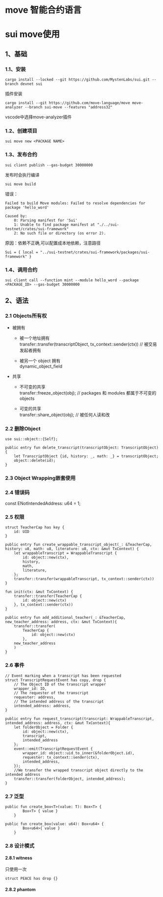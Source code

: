 # move 智能合约语言

# sui move使用
## 1、基础
### 1.1、安装
```shell
cargo install --locked --git https://github.com/MystenLabs/sui.git --branch devnet sui
```

插件安装
```shell
cargo install --git https://github.com/move-language/move move-analyzer --branch sui-move --features "address32"
```
vscode中选择move-analyzer插件


### 1.2、创建项目
```shell
sui move new <PACKAGE NAME>
```


### 1.3、发布合约
```shell
sui client publish --gas-budget 30000000
```

发布时会执行编译
```shell
sui move build
```

错误：
```text
Failed to build Move modules: Failed to resolve dependencies for package 'hello_word'

Caused by:
    0: Parsing manifest for 'Sui'
    1: Unable to find package manifest at "./../sui-testnet/crates/sui-framework"
    2: No such file or directory (os error 2).
``` 
原因：依赖不正确,可以配置成本地依赖，注意路径
```text
Sui = { local = "../sui-testnet/crates/sui-framework/packages/sui-framework" }
```

### 1.4、调用合约
```shell
sui client call --function mint --module hello_word --package <PACKAGE_ID> --gas-budget 30000000
```


## 2、语法
### 2.1 Objects所有权
+ 被拥有
    - 被一个地址拥有  
      transfer::transfer(transcriptObject, tx_context::sender(ctx)) // 被交易发起者拥有

    - 被另一个 object 拥有  
      dynamic_object_field


+ 共享
    - 不可变的共享    
      transfer::freeze_object(obj); // packages 和 modules 都属于不可变的 objects

    - 可变的共享  
      transfer::share_object(obj); // 被任何人读和改

### 2.2 删除Object
```shell
use sui::object::{Self};
 
public entry fun delete_transcript(transcriptObject: TranscriptObject){
    let TranscriptObject {id, history: _, math: _} = transcriptObject;
    object::delete(id);
}
```

### 2.3 Object Wrapping嵌套使用

### 2.4 错误码
const ENotIntendedAddress: u64 = 1;

### 2.5 权限
```shell
struct TeacherCap has key {
    id: UID
}

public entry fun create_wrappable_transcript_object(_: &TeacherCap, history: u8, math: u8, literature: u8, ctx: &mut TxContext) {
    let wrappableTranscript = WrappableTranscript {
        id: object::new(ctx),
        history,
        math,
        literature,
    };
    transfer::transfer(wrappableTranscript, tx_context::sender(ctx))
}

fun init(ctx: &mut TxContext) {
    transfer::transfer(TeacherCap {
        id: object::new(ctx)
    }, tx_context::sender(ctx))
}

public entry fun add_additional_teacher(_: &TeacherCap, new_teacher_address: address, ctx: &mut TxContext){
    transfer::transfer(
        TeacherCap {
            id: object::new(ctx)
        },
    new_teacher_address
    )
}
```

### 2.6 事件
```shell
// Event marking when a transcript has been requested
struct TranscriptRequestEvent has copy, drop {
    // The Object ID of the transcript wrapper
    wrapper_id: ID,
    // The requester of the transcript
    requester: address,
    // The intended address of the transcript
    intended_address: address,
}

public entry fun request_transcript(transcript: WrappableTranscript, intended_address: address, ctx: &mut TxContext){
    let folderObject = Folder {
        id: object::new(ctx),
        transcript,
        intended_address
    };
    event::emit(TranscriptRequestEvent {
        wrapper_id: object::uid_to_inner(&folderObject.id),
        requester: tx_context::sender(ctx),
        intended_address,
    });
    //We transfer the wrapped transcript object directly to the intended address
    transfer::transfer(folderObject, intended_address);
}
```

### 2.7 泛型
```shell
public fun create_box<T>(value: T): Box<T> {
        Box<T> { value }
    }
    
public fun create_box(value: u64): Box<u64> {
        Box<u64>{ value }
    }
```

### 2.8 设计模式
#### 2.8.1 witness
只使用一次
```text
struct PEACE has drop {}
```

#### 2.8.2 phantom

